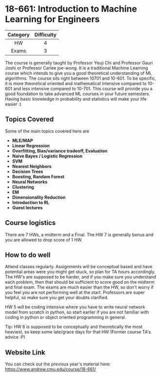 # 18-661: Introduction to Machine Learning for Engineers

| Category | Difficulty |
|:-:       | :-:        |
| HW       | 4          |
| Exams    | 3          |

The course is generally taught by Professor Yeuji Chi and  Professor Gauri Joshi or Professor Carlee joe-wong. It is a traditional Machine Learning course which intends to give you a good theoretical understanding of ML algorithms. The course sits right between 10701 and 10-601. To be specific, it is more theoretical oriented and mathematical intensive compared to 10-601 and less intensive compared to 10-701. This course will provide you a good foundation to take advanced ML courses in your future semesters. Having basic knowledge in probability and statistics will make your life easier :)

## Topics Covered

Some of the main topics covered here are

- **MLE/MAP**
- **Linear Regression**
- **Overfitting, Bias/variance tradeoff, Evaluation**
- **Naive Bayes / Logistic Regression**
- **SVM**
- **Nearest Neighbors**
- **Decision Trees**
- **Boosting, Random Forest**
- **Neural Networks**
- **Clustering**
- **EM**
- **Dimensionality Reduction**
- **Introduction to RL**
- **Guest lectures**

## Course logistics

There are 7 HWs, a midterm and a Final. The HW 7 is generally bonus and you are allowed to drop score of 1 HW. 

## How to do well

Attend classes regularly. Assignments will be conceptual based and have potential areas were you might get stuck, so plan for TA hours accordingly. The HW's are supposed to be harder, and if you make sure you understand each problem, then that should be sufficient to score good on the midterm and final exam. The exams are much easier than the HW, so don't worry if you feel you are not performing well at the start. Professors are super helpful, so make sure you get your doubts clarified.

HW 5 will be coding intensive where you have to write neural network model from scratch in python, so start earlier if you are not familiar with coding in python or object oriented programming in general. 

Tip: HW 6 is supposed to be conceptually and theoretically the most heaviest, so keep some late/grace days for that HW (Former course TA's advice :P)

## Website Link

You can check out the previous year's material here: <https://www.andrew.cmu.edu/course/18-661/>







